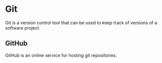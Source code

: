 # Git















Git is a version control tool that can be used to keep track of versions of a software project.















## GitHub















GitHub is an online service for hosting git repositories.





